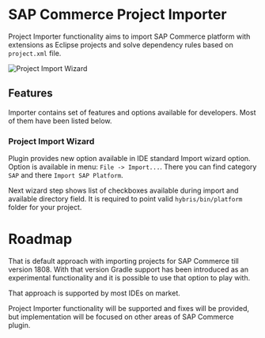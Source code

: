 # SAP Commerce Project Importer

Project Importer functionality aims to import SAP Commerce platform with extensions as Eclipse projects and solve dependency rules based on `project.xml` file.

![Project Import Wizard](imgs/importing-p.gif)

## Features

Importer contains set of features and options available for developers. Most of them have been listed below.

### Project Import Wizard

Plugin provides new option available in IDE standard Import wizard option. Option is available in menu: `File -> Import...`.
There you can find category `SAP` and there `Import SAP Platform`.

Next wizard step shows list of checkboxes available during import and available directory field. It is required to point valid `hybris/bin/platform` folder for your project.



# Roadmap

That is default approach with importing projects for SAP Commerce till version 1808. With that version Gradle support has been introduced as an experimental functionality and it is possible to use that option to play with.

That approach is supported by most IDEs on market.

Project Importer functionality will be supported and fixes will be provided, but implementation will be focused on other areas of SAP Commerce plugin.
